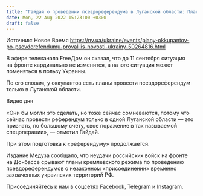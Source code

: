 ```yaml
---
title: "Гайдай о проведении псевдореферендума в Луганской области: Планы оккупантов провалены"
date: Mon, 22 Aug 2022 15:23:00 +0300
draft: false
---
```

Источник: Новое Время https://nv.ua/ukraine/events/plany-okkupantov-po-psevdorefendumu-provalilis-novosti-ukrainy-50264816.html


В эфире телеканала FreeДом он сказал, что до 11 сентября ситуация на фронте кардинально не изменится, а на юге ситуация может поменяться в пользу Украины.

По его словам, у оккупантов есть планы провести псевдореферендум только в Луганской области.

 Видео дня   

«Они бы могли это сделать, но тоже сейчас сомневаются, потому что сейчас провести референдум только в одной Луганской области — это признать, по большому счету, свое поражение в так называемой спецоперации», — отметил Гайдай.

При этом подготовка к «референдуму» продолжается.

Издание Медуза сообщало, что неудачи российских войск на фронте на Донбассе срывают планы кремлевского режима по проведению псевдореферендумов о незаконном «присоединении» временно захваченных украинских территорий РФ.

Присоединяйтесь к нам в соцсетях Facebook, Telegram и Instagram.
